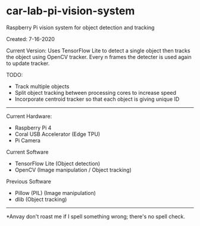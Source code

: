 # car-lab-pi-vision-system
Raspberry Pi vision system for object detection and tracking

Created: 7-16-2020



Current Version: 
Uses TensorFlow Lite to detect a single object then tracks the object using OpenCV tracker. Every n frames the detecter is used again to update tracker.


TODO:
- Track multiple objects
- Split object tracking between processing cores to increase speed
- Incorporate centroid tracker so that each object is giving unique ID

----------------------------------------------------------------------------

Current Hardware:
- Raspberry Pi 4
- Coral USB Accelerator (Edge TPU)
- Pi Camera

Current Software
- TensorFlow Lite (Object detection)
- OpenCV (Image manipulation / Object tracking)

Previous Software
- Pillow (PIL) (Image manipulation)
- dlib (Object tracking)

----------------------------------------------------------------------------


*Anvay don't roast me if I spell something wrong; there's no spell check.
